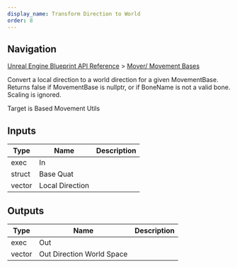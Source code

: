 ```yaml
---
display_name: Transform Direction to World
order: 8
---
```

## Navigation

[Unreal Engine Blueprint API Reference](https://dev.epicgames.com/documentation/en-us/unreal-engine/BlueprintAPI) > [Mover/ Movement Bases](https://dev.epicgames.com/documentation/en-us/unreal-engine/BlueprintAPI/Mover_MovementBases)

Convert a local direction to a world direction for a given MovementBase. Returns false if MovementBase is nullptr, or if BoneName is not a valid bone. Scaling is ignored.

Target is Based Movement Utils

## Inputs

| Type | Name | Description |
| --- | --- | --- |
| exec | In |  |
| struct | Base Quat |  |
| vector | Local Direction |  |

## Outputs

| Type | Name | Description |
| --- | --- | --- |
| exec | Out |  |
| vector | Out Direction World Space |  |
